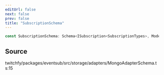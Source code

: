 ```yaml
---
editUrl: false
next: false
prev: false
title: "SubscriptionSchema"
---
```


```ts
const SubscriptionSchema: Schema<ISubscription<SubscriptionTypes>, Model<ISubscription<SubscriptionTypes>, any, any, any, Document<unknown, any, ISubscription<SubscriptionTypes>> & ISubscription<SubscriptionTypes> & Object, any>, Object, Object, Object, Object, DefaultSchemaOptions, ISubscription<SubscriptionTypes>, Document<unknown, Object, FlatRecord<ISubscription<SubscriptionTypes>>> & FlatRecord<ISubscription<SubscriptionTypes>> & Object>;
```

## Source

twitchfy/packages/eventsub/src/storage/adapters/MongoAdapterSchema.ts:15
